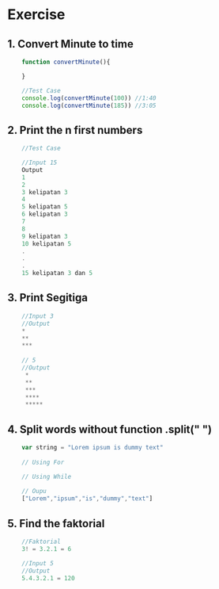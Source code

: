 # Exercise 

## 1. Convert Minute to time
```javascript
    function convertMinute(){

    }

    //Test Case
    console.log(convertMinute(100)) //1:40
    console.log(convertMinute(185)) //3:05
```

## 2. Print the n first numbers
```javascript
    //Test Case

    //Input 15
    Output
    1 
    2
    3 kelipatan 3
    4
    5 kelipatan 5
    6 kelipatan 3
    7
    8
    9 kelipatan 3
    10 kelipatan 5
    .
    .
    .
    15 kelipatan 3 dan 5

```
## 3. Print Segitiga 
```javascript
    //Input 3
    //Output
    *
    **
    ***
    
    // 5
    //Output
     *
     **
     ***
     ****
     *****
```

## 4. Split words without function .split(" ")
```javascript 
    var string = "Lorem ipsum is dummy text"
    
    // Using For

    // Using While
    
    // Oupu
    ["Lorem","ipsum","is","dummy","text"]
```

## 5. Find the faktorial
```javascript
    //Faktorial 
    3! = 3.2.1 = 6

    //Input 5
    //Output
    5.4.3.2.1 = 120
```
